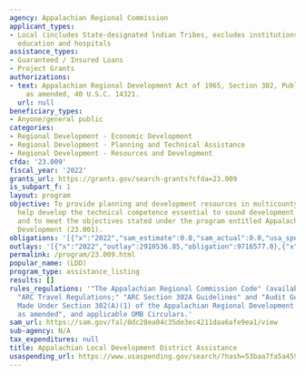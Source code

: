 ```yaml
---
agency: Appalachian Regional Commission
applicant_types:
- Local (includes State-designated lndian Tribes, excludes institutions of higher
  education and hospitals
assistance_types:
- Guaranteed / Insured Loans
- Project Grants
authorizations:
- text: Appalachian Regional Development Act of 1965, Section 302, Public Law 89-4,
    as amended, 40 U.S.C. 14321.
  url: null
beneficiary_types:
- Anyone/general public
categories:
- Regional Development - Economic Development
- Regional Development - Planning and Technical Assistance
- Regional Development - Resources and Development
cfda: '23.009'
fiscal_year: '2022'
grants_url: https://grants.gov/search-grants?cfda=23.009
is_subpart_f: 1
layout: program
objective: To provide planning and development resources in multicounty areas; to
  help develop the technical competence essential to sound development assistance;
  and to meet the objectives stated under the program entitled Appalachian Regional
  Development (23.001).
obligations: '[{"x":"2022","sam_estimate":0.0,"sam_actual":0.0,"usa_spending_actual":9716577.0},{"x":"2023","sam_estimate":0.0,"sam_actual":0.0,"usa_spending_actual":8353221.0},{"x":"2024","sam_estimate":0.0,"sam_actual":0.0,"usa_spending_actual":8975560.0}]'
outlays: '[{"x":"2022","outlay":2910536.85,"obligation":9716577.0},{"x":"2023","outlay":5103274.5,"obligation":8353221.0},{"x":"2024","outlay":0.0,"obligation":8975560.0}]'
permalink: /program/23.009.html
popular_name: (LDD)
program_type: assistance_listing
results: []
rules_regulations: '"The Appalachian Regional Commission Code" (available at www.arc.gov);
  "ARC Travel Regulations;" "ARC Section 302A Guidelines" and "Audit Guide for Grants
  Made Under Section 302(A)(1) of the Appalachian Regional Development Act of 1965,
  as amended", and applicable OMB Circulars.'
sam_url: https://sam.gov/fal/0dc28ea04c35de3ec4211daa6afe9ea1/view
sub-agency: N/A
tax_expenditures: null
title: Appalachian Local Development District Assistance
usaspending_url: https://www.usaspending.gov/search/?hash=53baa7fa5a4591ab08e1d50455a1d62a
---
```

